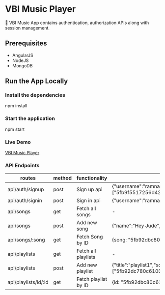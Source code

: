 # VBI Music Player
🎻 VBI Music App contains authentication, authorization APIs along with session management.

##  Prerequisites
* AngularJS
* NodeJS
* MongoDB

## Run the App Locally

### Install the dependencies
npm install

### Start the application
npm start

### Live Demo
 [VBI Music Player](https://shielded-hollows-40674.herokuapp.com)

### API Endpoints
| routes               | method | functionality        | sample param                                                                                                            |
| -------------------- | ------ | -------------------- | ----------------------------------------------------------------------------------------------------------------------- |
| api/auth/signup      | post   | Sign up api          | {"username":"ramnarayan","email":"rnrkotagiri@gmail.com","password":"password","roles":["5fb9f5517256d42d5caa6d6d"]   } |
| api/auth/signin      | post   | Sign in api          | {"username":"ramnarayan","password":"password"}                                                                         |
| api/songs            | get    | Fetch all songs      | -                                                                                                                       |
| api/songs            | post   | Add new song         | {"name":"Hey Jude","artist":"Beatles","duration":6}                                                                     |
| api/songs/:song      | get    | Fetch Song by ID     | {song: "5fb92dbc80c6100b941c3be8"}                                                                                      |
| api/playlists        | get    | Fetch all playlists  | -                                                                                                                       |
| api/playlists        | post   | Add new playlist     | {"title":"playlist1","songsId":["5fb92dc780c6100b941c3be9"],"createdBy":"5fb9056730e7f823e8e7936d"}                     |
| api/playlists/id/:id | get    | Fetch playlist by ID | {id: "5fb92dbc80c6100b941c3be8"}                                                                                        |